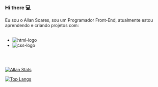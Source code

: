 ### Hi there :computer:

Eu sou o Allan Soares, sou um Programador Front-End, atualmente estou aprendendo e criando projetos com:
<br>
<br>
   - <img src="https://img.shields.io/badge/HTML5-E34F26?style=for-the-badge&logo=html5&logoColor=white" alt="html-logo" />
   - <img src="https://img.shields.io/badge/CSS3-1572B6?style=for-the-badge&logo=css3&logoColor=white" alt="css-logo" />
<br>
<br>

[![Allan Stats](https://github-readme-stats.vercel.app/api?username=allansoares28)](https://github.com/anuraghazra/github-readme-stats)

[![Top Langs](https://github-readme-stats.vercel.app/api/top-langs/?username=allansoares28)](https://github.com/anuraghazra/github-readme-stats)
   
